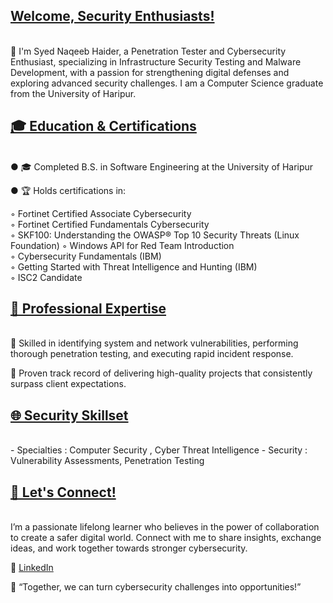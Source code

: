 ## [Welcome, Security Enthusiasts!](#about-me)

<br>
👋 I'm Syed Naqeeb Haider, a Penetration Tester and Cybersecurity Enthusiast, specializing in Infrastructure Security Testing and Malware Development, with a passion for strengthening digital defenses and exploring advanced security challenges. I am a Computer Science graduate from the University of Haripur.


## [🎓 Education & Certifications](#about-me)
<br>
● 🎓 Completed B.S. in Software Engineering at the University of Haripur  


● 🏆 Holds certifications in:  

◦ Fortinet Certified Associate Cybersecurity  
◦ Fortinet Certified Fundamentals Cybersecurity  
◦ SKF100: Understanding the OWASP® Top 10 Security Threats (Linux Foundation) 
◦ Windows API for Red Team Introduction  
◦ Cybersecurity Fundamentals (IBM)  
◦ Getting Started with Threat Intelligence and Hunting (IBM)  
◦ ISC2 Candidate  

## [💼 Professional Expertise](#professional-expertise)
<br>
🌟 Skilled in identifying system and network vulnerabilities, performing thorough penetration testing, and executing rapid incident response.  

🌟 Proven track record of delivering high-quality projects that consistently surpass client expectations.

## [🌐 Security Skillset](#security-skillset)
<br>
- Specialties : Computer Security , Cyber Threat Intelligence
- Security : Vulnerability Assessments, Penetration Testing

## [🌟 Let's Connect!](#lets-connect)

<br>
I’m a passionate lifelong learner who believes in the power of collaboration to create a safer digital world.  
Connect with me to share insights, exchange ideas, and work together towards stronger cybersecurity.

🔗 [LinkedIn](https://www.linkedin.com/in/syed-naqeeb-haider-4ba997219)  

💬 “Together, we can turn cybersecurity challenges into opportunities!”

